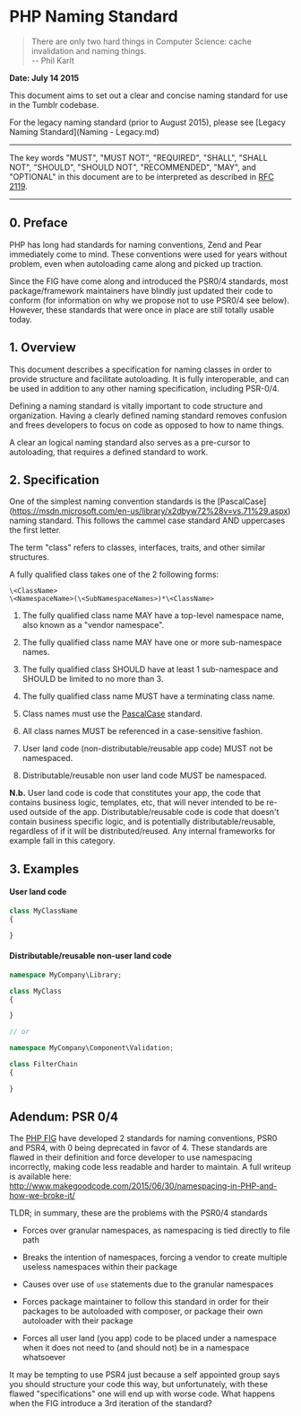 # PHP Naming Standard

> There are only two hard things in Computer Science: cache invalidation and naming things.   
> -- Phil Karlt

**Date: July 14 2015**

This document aims to set out a clear and concise naming standard for use in the Tumblr codebase.

For the legacy naming standard (prior to August 2015), please see
[Legacy Naming Standard](Naming - Legacy.md)

----

The key words "MUST", "MUST NOT", "REQUIRED", "SHALL", "SHALL NOT", "SHOULD",
"SHOULD NOT", "RECOMMENDED", "MAY", and "OPTIONAL" in this document are to be
interpreted as described in [RFC 2119](http://tools.ietf.org/html/rfc2119).

----

## 0. Preface

PHP has long had standards for naming conventions, Zend and Pear immediately come to mind. 
These conventions were used for years without problem, even when autoloading came along and picked up
traction.

Since the FIG have come along and introduced the PSR0/4 standards, most package/framework maintainers
have blindly just updated their code to conform (for information on why we propose not to use
PSR0/4 see below). However, these standards that were once in place are still totally usable today.

## 1. Overview

This document describes a specification for naming classes in order to provide structure and facilitate 
autoloading. It is fully interoperable, and can be used in addition to any other naming specification, 
including PSR-0/4. 

Defining a naming standard is vitally important to code structure and organization. 
Having a clearly defined naming standard removes confusion and frees developers to focus on code as 
opposed to how to name things. 

A clear an logical naming standard also serves as a pre-cursor to autoloading, that requires a defined
standard to work.

## 2. Specification

One of the simplest naming convention standards is the [PascalCase]
(https://msdn.microsoft.com/en-us/library/x2dbyw72%28v=vs.71%29.aspx) naming standard.
This follows the cammel case standard AND uppercases the first letter. 

The term "class" refers to classes, interfaces, traits, and other similar structures.

A fully qualified class takes one of the 2 following forms:

	\<ClassName>
	\<NamespaceName>(\<SubNamespaceNames>)*\<ClassName>    

1. The fully qualified class name MAY have a top-level namespace name,
   also known as a "vendor namespace".

2. The fully qualified class name MAY have one or more sub-namespace names.

3. The fully qualified class SHOULD have at least 1 sub-namespace and SHOULD be limited to no more than 3.

4. The fully qualified class name MUST have a terminating class name.

5. Class names must use the [PascalCase](https://msdn.microsoft.com/en-us/library/x2dbyw72%28v=vs.71%29.aspx) standard.

6. All class names MUST be referenced in a case-sensitive fashion.

7. User land code (non-distributable/reusable app code) MUST not be namespaced.

8. Distributable/reusable non user land code MUST be namespaced.

**N.b.** User land code is code that constitutes your app, the code that contains business logic, 
templates, etc, that will never intended to be re-used outside of the app. 
Distributable/reusable code is code that doesn't contain business specific logic, and is potentially 
distributable/reusable, regardless of if it will be distributed/reused. 
Any internal frameworks for example fall in this category.

## 3. Examples

#### User land code

```php
class MyClassName
{

}
```

#### Distributable/reusable non-user land code

```php
namespace MyCompany\Library;

class MyClass
{

}

// or

namespace MyCompany\Component\Validation;

class FilterChain
{

}
```

## Adendum: PSR 0/4

The [PHP FIG](http://www.php-fig.org/) have developed 2 standards for naming conventions, PSR0 and PSR4,
with 0 being deprecated in favor of 4. These standards are flawed in their definition and force developer
to use namespacing incorrectly, making code less readable and harder to maintain. A full writeup is available
here: http://www.makegoodcode.com/2015/06/30/namespacing-in-PHP-and-how-we-broke-it/

TLDR; in summary, these are the problems with the PSR0/4 standards

* Forces over granular namespaces, as namespacing is tied directly to file path

* Breaks the intention of namespaces, forcing a vendor to create multiple useless namespaces within
their package

* Causes over use of `use` statements due to the granular namespaces

* Forces package maintainer to follow this standard in order for their packages to be autoloaded with
composer, or package their own autoloader with their package

* Forces all user land (you app) code to be placed under a namespace when it does not need to
(and should not) be in a namespace whatsoever

It may be tempting to use PSR4 just because a self appointed group says you should structure your
code this way, but unfortunately, with these flawed "specifications" one will end up with worse code.
What happens when the FIG introduce a 3rd iteration of the standard?
